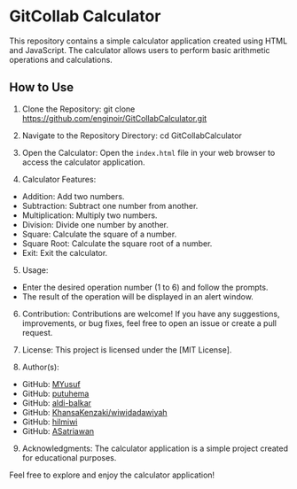 # GitCollab Calculator

This repository contains a simple calculator application created using HTML and JavaScript. The calculator allows users to perform basic arithmetic operations and calculations.

## How to Use

1. Clone the Repository:
git clone https://github.com/enginoir/GitCollabCalculator.git

2. Navigate to the Repository Directory:
cd GitCollabCalculator

3. Open the Calculator:
Open the `index.html` file in your web browser to access the calculator application.

4. Calculator Features:
- Addition: Add two numbers.
- Subtraction: Subtract one number from another.
- Multiplication: Multiply two numbers.
- Division: Divide one number by another.
- Square: Calculate the square of a number.
- Square Root: Calculate the square root of a number.
- Exit: Exit the calculator.

5. Usage:
- Enter the desired operation number (1 to 6) and follow the prompts.
- The result of the operation will be displayed in an alert window.

6. Contribution:
Contributions are welcome! If you have any suggestions, improvements, or bug fixes, feel free to open an issue or create a pull request.

7. License:
This project is licensed under the [MIT License].

8. Author(s):
- GitHub: [MYusuf](https://github.com/enginoir)
- GitHub: [putuhema](https://github.com/putuhema)
- GitHub: [aldi-balkar](https://github.com/aldi-balkar)
- GitHub: [KhansaKenzaki/wiwidadawiyah](https://github.com/wiwidadawiyah)
- GitHub: [hilmiwi](https://github.com/hilmiwi)
- GitHub: [ASatriawan](https://github.com/ASatriawan)

9. Acknowledgments:
The calculator application is a simple project created for educational purposes.

Feel free to explore and enjoy the calculator application!

